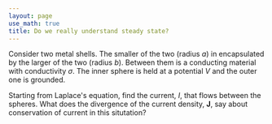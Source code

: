 ```yaml
---
layout: page
use_math: true
title: Do we really understand steady state?
---
```


Consider two metal shells. The smaller of the two (radius $a$) in encapsulated by the larger of the two (radius $b$). Between them is a conducting material with conductivity $\sigma$. The inner sphere is held at a potential $V$ and the outer one is grounded.

Starting from Laplace's equation, find the current, $I$, that flows between the spheres. What does the divergence of the current density, $\mathbf{J}$, say about conservation of current in this situtation?
